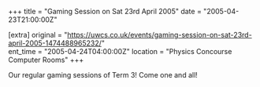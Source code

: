 +++
title = "Gaming Session on Sat 23rd April 2005"
date = "2005-04-23T21:00:00Z"

[extra]
original = "https://uwcs.co.uk/events/gaming-session-on-sat-23rd-april-2005-1474488965232/"    
ent_time = "2005-04-24T04:00:00Z"
location = "Physics Concourse Computer Rooms"
+++

Our regular gaming sessions of Term 3\! Come one and all\!

